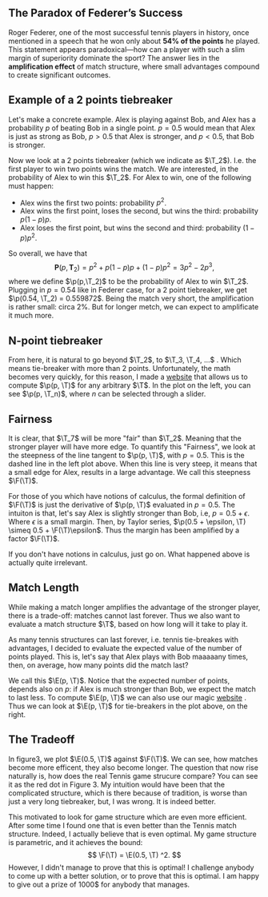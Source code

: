 ## The Paradox of Federer’s Success

Roger Federer, one of the most successful tennis players in history, once mentioned in a speech that he won only about **54% of the points** he played. This statement appears paradoxical—how can a player with such a slim margin of superiority dominate the sport? The answer lies in the **amplification effect** of match structure, where small advantages compound to create significant outcomes.

## Example of a 2 points tiebreaker

Let's make a concrete example. Alex is playing against Bob, and Alex has a probability $p$ of beating Bob in a single point. $p = 0.5$ would mean that Alex is just as strong as Bob, $p>0.5$ that Alex is stronger, and $p < 0.5$, that Bob is stronger.

Now we look at a 2 points tiebreaker (which we indicate as $\T_2$). I.e. the first player to win two points wins the match. We are interested, in the probability of Alex to win this $\T_2$. For Alex to win, one of the following must happen:

* Alex wins the first two points: probability $p^2$.
* Alex wins the first point, loses the second, but wins the third: probability $p(1-p)p$.
* Alex loses the first point, but wins the second and third: probability $(1-p)p^2$.

So overall, we have that
$$
\newcommand{\w}{\text{Win}}
\newcommand{\l}{\text{Lose}}
\newcommand{\tiebreak}{\text{Tiebreak}}
\newcommand{\M}{\mathcal{M}}
\newcommand{\p}{\mathbf{P}}
\newcommand{\pl}{\text{Player}}
\newcommand{\eff}{\mathcal{E}}
\newcommand{\L}{\mathcal{L}}
\newcommand{\T}{\mathbf{T}}
\newcommand{\F}{\mathbf{F}}
\newcommand{\E}{\mathbf{E}}
\p(p, \T_2) = p^2 + p(1-p)p + (1-p)p^2 = 3p^2-2p^3,
$$
where we define $\p(p,\T_2)$ to be the probability of Alex to win $\T_2$. Plugging in $p=0.54$ like in Federer case, for a 2 point tiebreaker, we get $\p(0.54, \T_2) = 0.559872$. Being the match very short, the amplification is rather small: circa $2\%$. But for longer metch, we can expect to amplificate it much more. 

## N-point tiebreaker

From here, it is natural to go beyond $\T_2$, to $\T_3, \T_4, ...$ . Which means tie-breaker with more than 2 points. Unfortunately, the math becomes very quickly, for this reason, I made a [website](https://mmilanta.github.io/probable-spork-web/) that allows us to compute $\p(p, \T)$ for any arbitrary $\T$. In the plot on the left, you can see $\p(p, \T_n)$, where $n$ can be selected through a slider.

## Fairness

It is clear, that $\T_7$ will be more "fair" than $\T_2$. Meaning that the stronger player will have more edge. To quantify this "Fairness", we look at the steepness of the line tangent to $\p(p, \T)$, with $p = 0.5$. This is the dashed line in the left plot above. When this line is very steep, it means that a small edge for Alex, results in a large advantage. We call this steepness $\F(\T)$. 

For those of you which have notions of calculus, the formal definition of $\F(\T)$ is just the derivative of $\p(p, \T)$ evaluated in $p=0.5$. The intuiton is that, let's say Alex is slightly stronger than Bob, i.e, $p = 0.5 + \epsilon$. Where $\epsilon$ is a small margin. Then, by Taylor series, $\p(0.5 + \epsilon, \T) \simeq 0.5 + \F(\T)\epsilon$.  Thus the margin has been amplified by a factor $\F(\T)$.

If you don't have notions in calculus, just go on. What happened above is actually quite irrelevant.

## Match Length

While making a match longer amplifies the advantage of the stronger player, there is a trade-off: matches cannot last forever. Thus we also want to evaluate a match structure $\T$, based on how long will it take to play it.

As many tennis structures can last forever, i.e. tennis tie-breakes with advantages, I decided to evaluate the expected value of the number of points played. This is, let's say that Alex plays with Bob maaaaany times, then, on average, how many points did the match last? 

We call this $\E(p, \T)$. Notice that the expected number of points, depends also on $p$: if Alex is much stronger than Bob, we expect the match to last less. To compute $\E(p, \T)$ we can also use our magic [website](https://mmilanta.github.io/probable-spork-web/) . Thus we can look at $\E(p, \T)$ for tie-breakers in the plot above, on the right.

## The Tradeoff

In figure3, we plot $\E(0.5, \T)$ against $\F(\T)$. We can see, how matches become more efficent, they also become longer. The question that now rise naturally is, how does the real Tennis game strucure compare? You can see it as the red dot in Figure 3. My intuition would have been that the complicated structure, which is there because of tradition, is worse than just a very long tiebreaker, but, I was wrong. It is indeed better.

This motivated to look for game structure which are even more efficient. After some time I found one that is even better than the Tennis match structure. Indeed, I actually believe that is even optimal. My game structure is parametric, and it achieves the bound:
$$
\F(\T) = \E(0.5, \T) ^2.
$$
However, I didn't manage to prove that this is optimal! I challenge anybody to come up with a better solution, or to prove that this is optimal. I am happy to give out a prize of 1000$ for anybody that manages.
